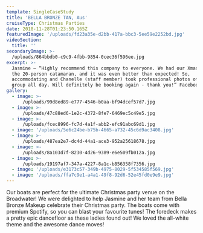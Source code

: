 ```yaml
---
template: SingleCaseStudy
title: 'BELLA BRONZE TAN, Aus'
cruiseType: Christmas Parties
date: 2018-11-28T01:23:50.165Z
featuredImage: '/uploads/fd23a35e-d2bb-417a-bbc3-5ee59e2252bd.jpg'
videoSection:
  title: ''
secondaryImage: >-
  /uploads/864bbdb0-c9c9-4fbb-9854-0cec36f596ee.jpg
excerpt: >-
  Jasmine – “Highly recommend this company to everyone. We had our Xmas party on
  the 20-person catamaran, and it was even better than expected! So,
  accommodating and Chanelle (staff member) took professional photos of the
  group all day. Will definitely be booking again - thank you!” Facebook review
gallery:
  - image: >-
      /uploads/99d8ed89-e777-4546-b0aa-bf94dcef57d7.jpg
  - image: >-
      /uploads/47c88ed6-1e2c-4372-8fe7-6469ec5c49e5.jpg
  - image: >-
      /uploads/fcec8996-fc7d-4a1f-abb2-efc91abc69d1.jpg
  - image: '/uploads/5e6c24be-b75b-4665-a732-45c6d9ac3408.jpg'
  - image: >-
      /uploads/487ea2e7-dc4d-44a1-ace3-952a25618678.jpg
  - image: >-
      /uploads/8a103d7f-8230-4d26-9389-e6e509fb012a.jpg
  - image: >-
      /uploads/19197af7-347a-4227-8a1c-b856358f7356.jpg
  - image: '/uploads/e3173c57-349b-4975-8029-5f534585f569.jpg'
  - image: '/uploads/ffa7c9e1-a4a1-49f8-92d6-52e45fd0e9e9.jpg'
---
```

Our boats are perfect for the ultimate Christmas party venue on the Broadwater! We were delighted to help Jasmine and her team from Bella Bronze Makeup celebrate their Christmas party. The boats come with premium Spotify, so you can blast your favourite tunes! The foredeck makes a pretty epic dancefloor as these ladies found out! We loved the all-white theme and the awesome dance moves!
